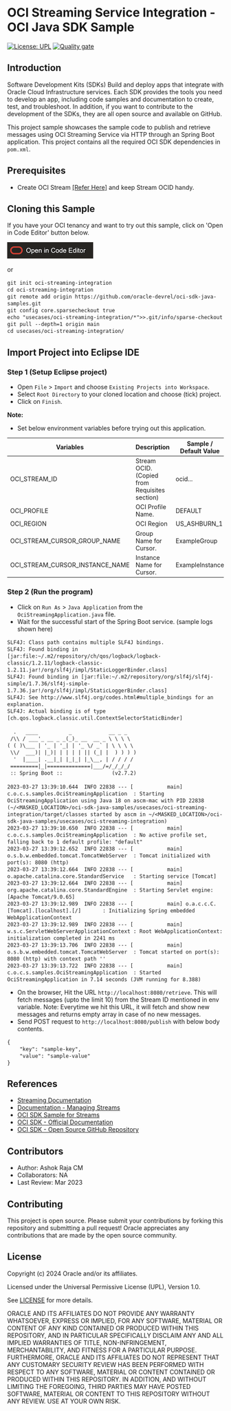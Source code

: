 # OCI Streaming Service Integration - OCI Java SDK Sample

[![License: UPL](https://img.shields.io/badge/license-UPL-green)](https://img.shields.io/badge/license-UPL-green) [![Quality gate](https://sonarcloud.io/api/project_badges/quality_gate?project=oracle-devrel_oci-sdk-java-samples)](https://sonarcloud.io/dashboard?id=oracle-devrel_oci-sdk-java-samples)

## Introduction
Software Development Kits (SDKs) Build and deploy apps that integrate with Oracle Cloud Infrastructure services. Each SDK provides the tools you need to develop an app, including code samples and documentation to create, test, and troubleshoot. In addition, if you want to contribute to the development of the SDKs, they are all open source and available on GitHub.

This project sample showcases the sample code to publish and retrieve messages using OCI Streaming Service via HTTP through an Spring Boot application. This project contains all the required OCI SDK dependencies in `pom.xml`.

## Prerequisites
* Create OCI Stream [[Refer Here]](https://docs.oracle.com/en-us/iaas/Content/Streaming/Tasks/creatingstreamsandstreampools_create-stream.htm) and keep Stream OCID handy.

## Cloning this Sample
If you have your OCI tenancy and want to try out this sample, click on 'Open in Code Editor' button below.

[<img src="https://raw.githubusercontent.com/oracle-devrel/oci-code-editor-samples/main/images/open-in-code-editor.png" />](https://cloud.oracle.com/?region=home&cs_repo_url=https://github.com/oracle-devrel/oci-sdk-java-samples.git&cs_open_ce=true&cs_readme_path=usecases/oci-streaming-integration/README.md)

or 

```
git init oci-streaming-integration
cd oci-streaming-integration
git remote add origin https://github.com/oracle-devrel/oci-sdk-java-samples.git
git config core.sparsecheckout true
echo "usecases/oci-streaming-integration/*">>.git/info/sparse-checkout
git pull --depth=1 origin main
cd usecases/oci-streaming-integration/
```

## Import Project into Eclipse IDE
### Step 1 (Setup Eclipse project)
* Open `File` > `Import` and choose `Existing Projects into Workspace`.
* Select `Root Directory` to your cloned location and choose (tick) project.
* Click on `Finish`. 

**Note:**
* Set below environment variables before trying out this application.

| Variables | Description | Sample / Default Value  |
| ------- | --- | --- |
| OCI_STREAM_ID | Stream OCID. (Copied from Requisites section) | ocid... |
| OCI_PROFILE | OCI Profile Name. | DEFAULT |
| OCI_REGION | OCI Region | US_ASHBURN_1 |
| OCI_STREAM_CURSOR_GROUP_NAME | Group Name for Cursor. | ExampleGroup |
| OCI_STREAM_CURSOR_INSTANCE_NAME | Instance Name for Cursor. | ExampleInstance |

### Step 2 (Run the program)
* Click on `Run As` > `Java Application` from the `OciStreamingApplication.java` file.
* Wait for the successful start of the Spring Boot service. (sample logs shown here)
```
SLF4J: Class path contains multiple SLF4J bindings.
SLF4J: Found binding in [jar:file:~/.m2/repository/ch/qos/logback/logback-classic/1.2.11/logback-classic-1.2.11.jar!/org/slf4j/impl/StaticLoggerBinder.class]
SLF4J: Found binding in [jar:file:~/.m2/repository/org/slf4j/slf4j-simple/1.7.36/slf4j-simple-1.7.36.jar!/org/slf4j/impl/StaticLoggerBinder.class]
SLF4J: See http://www.slf4j.org/codes.html#multiple_bindings for an explanation.
SLF4J: Actual binding is of type [ch.qos.logback.classic.util.ContextSelectorStaticBinder]

  .   ____          _            __ _ _
 /\\ / ___'_ __ _ _(_)_ __  __ _ \ \ \ \
( ( )\___ | '_ | '_| | '_ \/ _` | \ \ \ \
 \\/  ___)| |_)| | | | | || (_| |  ) ) ) )
  '  |____| .__|_| |_|_| |_\__, | / / / /
 =========|_|==============|___/=/_/_/_/
 :: Spring Boot ::                (v2.7.2)

2023-03-27 13:39:10.644  INFO 22838 --- [           main] c.o.c.s.samples.OciStreamingApplication  : Starting OciStreamingApplication using Java 18 on ascm-mac with PID 22838 (~/<MASKED_LOCATION>/oci-sdk-java-samples/usecases/oci-streaming-integration/target/classes started by ascm in ~/<MASKED_LOCATION>/oci-sdk-java-samples/usecases/oci-streaming-integration)
2023-03-27 13:39:10.650  INFO 22838 --- [           main] c.o.c.s.samples.OciStreamingApplication  : No active profile set, falling back to 1 default profile: "default"
2023-03-27 13:39:12.652  INFO 22838 --- [           main] o.s.b.w.embedded.tomcat.TomcatWebServer  : Tomcat initialized with port(s): 8080 (http)
2023-03-27 13:39:12.664  INFO 22838 --- [           main] o.apache.catalina.core.StandardService   : Starting service [Tomcat]
2023-03-27 13:39:12.664  INFO 22838 --- [           main] org.apache.catalina.core.StandardEngine  : Starting Servlet engine: [Apache Tomcat/9.0.65]
2023-03-27 13:39:12.989  INFO 22838 --- [           main] o.a.c.c.C.[Tomcat].[localhost].[/]       : Initializing Spring embedded WebApplicationContext
2023-03-27 13:39:12.989  INFO 22838 --- [           main] w.s.c.ServletWebServerApplicationContext : Root WebApplicationContext: initialization completed in 2241 ms
2023-03-27 13:39:13.706  INFO 22838 --- [           main] o.s.b.w.embedded.tomcat.TomcatWebServer  : Tomcat started on port(s): 8080 (http) with context path ''
2023-03-27 13:39:13.722  INFO 22838 --- [           main] c.o.c.s.samples.OciStreamingApplication  : Started OciStreamingApplication in 7.14 seconds (JVM running for 8.388)
```
* On the browser, Hit the URL `http://localhost:8080/retrieve`. This will fetch messages (upto the limit 10) from the Stream ID mentioned in env variable. 
Note: Everytime we hit this URL, it will fetch and show new messages and returns empty array in case of no new messages.
* Send POST request to `http://localhost:8080/publish` with below body contents.
```
{
    "key": "sample-key",
    "value": "sample-value"
}
```

## References
* [Streaming Documentation](https://docs.oracle.com/en-us/iaas/Content/Streaming/home.htm)
* [Documentation - Managing Streams](https://docs.oracle.com/en-us/iaas/Content/Streaming/Tasks/managingstreams.htm)
* [OCI SDK Sample for Streams](https://github.com/oracle/oci-java-sdk/blob/master/bmc-examples/src/main/java/StreamsExample.java)
* [OCI SDK - Official Documentation](https://docs.oracle.com/en-us/iaas/Content/API/Concepts/sdks.htm)
* [OCI SDK - Open Source GitHub Repository](https://github.com/oracle/oci-java-sdk)

## Contributors
* Author: Ashok Raja CM
* Collaborators: NA
* Last Review: Mar 2023

## Contributing
This project is open source.  Please submit your contributions by forking this repository and submitting a pull request!  Oracle appreciates any contributions that are made by the open source community.

## License
Copyright (c) 2024 Oracle and/or its affiliates.

Licensed under the Universal Permissive License (UPL), Version 1.0.

See [LICENSE](../../LICENSE) for more details.

ORACLE AND ITS AFFILIATES DO NOT PROVIDE ANY WARRANTY WHATSOEVER, EXPRESS OR IMPLIED, FOR ANY SOFTWARE, MATERIAL OR CONTENT OF ANY KIND CONTAINED OR PRODUCED WITHIN THIS REPOSITORY, AND IN PARTICULAR SPECIFICALLY DISCLAIM ANY AND ALL IMPLIED WARRANTIES OF TITLE, NON-INFRINGEMENT, MERCHANTABILITY, AND FITNESS FOR A PARTICULAR PURPOSE.  FURTHERMORE, ORACLE AND ITS AFFILIATES DO NOT REPRESENT THAT ANY CUSTOMARY SECURITY REVIEW HAS BEEN PERFORMED WITH RESPECT TO ANY SOFTWARE, MATERIAL OR CONTENT CONTAINED OR PRODUCED WITHIN THIS REPOSITORY. IN ADDITION, AND WITHOUT LIMITING THE FOREGOING, THIRD PARTIES MAY HAVE POSTED SOFTWARE, MATERIAL OR CONTENT TO THIS REPOSITORY WITHOUT ANY REVIEW. USE AT YOUR OWN RISK. 